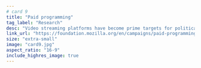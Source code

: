 ```yaml
---
# card 9
title: "Paid programming"
tag_label: "Research"
desc: "Video streaming platforms have become prime targets for political advertising campaigns in the 2020 U.S. elections, posing a huge challenge to election watchdogs."
link_url: "https://foundation.mozilla.org/en/campaigns/paid-programming/"
size: "extra-small"
image: "card9.jpg"
aspect_ratio: "16-9"
include_highres_image: true
---
```

